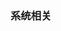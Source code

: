 <!--begin
"title":"Lunix Common exec",
"subtitle":"请称呼他为“SHO”，或者以他喜欢的方式，叫一声“翔君”",
"bgphoto":"#a06",
"publishtime":"2015/12/10"
end-->

### 系统相关
